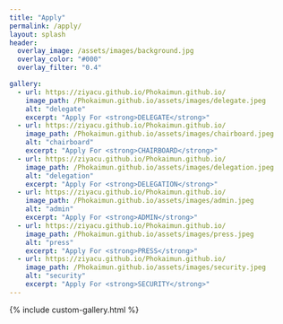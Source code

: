 ```yaml
---
title: "Apply"
permalink: /apply/
layout: splash
header:
  overlay_image: /assets/images/background.jpg
  overlay_color: "#000"
  overlay_filter: "0.4"

gallery:
  - url: https://ziyacu.github.io/Phokaimun.github.io/
    image_path: /Phokaimun.github.io/assets/images/delegate.jpeg
    alt: "delegate"
    excerpt: "Apply For <strong>DELEGATE</strong>"
  - url: https://ziyacu.github.io/Phokaimun.github.io/
    image_path: /Phokaimun.github.io/assets/images/chairboard.jpeg
    alt: "chairboard"
    excerpt: "Apply For <strong>CHAIRBOARD</strong>"
  - url: https://ziyacu.github.io/Phokaimun.github.io/
    image_path: /Phokaimun.github.io/assets/images/delegation.jpeg
    alt: "delegation"
    excerpt: "Apply For <strong>DELEGATION</strong>"
  - url: https://ziyacu.github.io/Phokaimun.github.io/
    image_path: /Phokaimun.github.io/assets/images/admin.jpeg
    alt: "admin"
    excerpt: "Apply For <strong>ADMIN</strong>"
  - url: https://ziyacu.github.io/Phokaimun.github.io/
    image_path: /Phokaimun.github.io/assets/images/press.jpeg
    alt: "press"
    excerpt: "Apply For <strong>PRESS</strong>"
  - url: https://ziyacu.github.io/Phokaimun.github.io/
    image_path: /Phokaimun.github.io/assets/images/security.jpeg
    alt: "security"
    excerpt: "Apply For <strong>SECURITY</strong>"
---
```


{% include custom-gallery.html %}
